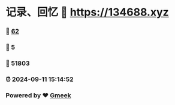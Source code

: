 # 记录、回忆 :link: https://134688.xyz 
### :page_facing_up: [62](https://134688.xyz/tag.html) 
### :speech_balloon: 5 
### :hibiscus: 51803 
### :alarm_clock: 2024-09-11 15:14:52 
### Powered by :heart: [Gmeek](https://github.com/Meekdai/Gmeek)
